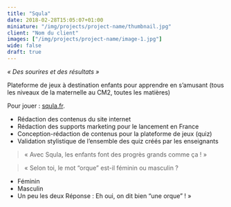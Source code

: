 ```yaml
---
title: "Squla"
date: 2018-02-28T15:05:07+01:00
miniature: "/img/projects/project-name/thumbnail.jpg"
client: "Nom du client"
images: ["/img/projects/project-name/image-1.jpg"]
wide: false
draft: true
---
```


_« Des sourires et des résultats »_

Plateforme de jeux à destination enfants pour apprendre en s’amusant
(tous les niveaux de la maternelle au CM2, toutes les matières)

Pour jouer : [squla.fr](https://www.squla.fr/).

- Rédaction des contenus du site internet
- Rédaction des supports marketing pour le lancement en France
- Conception-rédaction de contenus pour la plateforme de jeux (quiz)
- Validation stylistique de l’ensemble des quiz créés par les enseignants

> « Avec Squla, les enfants font des progrès grands comme ça ! »

> « Selon toi, le mot “orque” est-il féminin ou masculin ?
- Féminin
- Masculin
- Un peu les deux
Réponse : Eh oui, on dit bien “une orque” ! »
